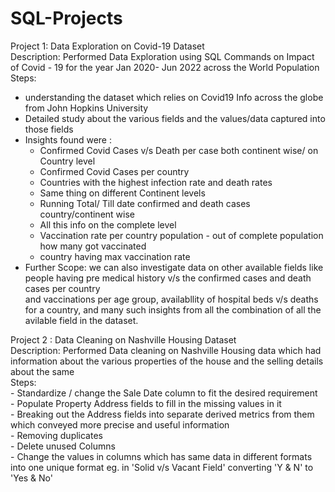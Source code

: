 # SQL-Projects  
Project 1: Data Exploration on Covid-19 Dataset    
Description: Performed Data Exploration using SQL Commands on Impact of Covid - 19 for the year Jan 2020- Jun 2022 across the World Population  
Steps:  
  - understanding the dataset which relies on Covid19 Info across the globe from John Hopkins University  
  - Detailed study about the various fields and the values/data captured into those fields  
  - Insights found were :  
      - Confirmed Covid Cases v/s Death per case both continent wise/ on Country level  
      - Confirmed Covid Cases per country  
      - Countries with the highest infection rate and death rates  
      - Same thing on different Continent levels  
      - Running Total/ Till date confirmed and death cases country/continent wise  
      - All this info on the complete level  
      - Vaccination rate per country population - out of complete population how many got vaccinated  
      - country having max vaccination rate  
   - Further Scope: we can also investigate data on other available fields like people having pre medical history v/s the confirmed cases and death cases per country  
   and vaccinations per age group, availabllity of hospital beds v/s deaths for a country, and many such insights from all the combination of all the avilable field in 
   the dataset.  
 
 
 
 Project 2 : Data Cleaning on Nashville Housing Dataset   
 Description: Performed Data cleaning on Nashville Housing data which had information about the various properties of the house and the selling details about the same  
 Steps:  
    - Standardize / change the Sale Date column to fit the desired requirement  
    - Populate Property Address fields to fill in the missing values in it  
    - Breaking out the Address fields into separate derived metrics from them which conveyed more precise and useful information  
    - Removing duplicates  
    - Delete unused Columns  
    - Change the values in columns which has same data in different formats into one unique format eg. in 'Solid v/s Vacant Field' converting 'Y & N' to 'Yes & No'
    
   
   
